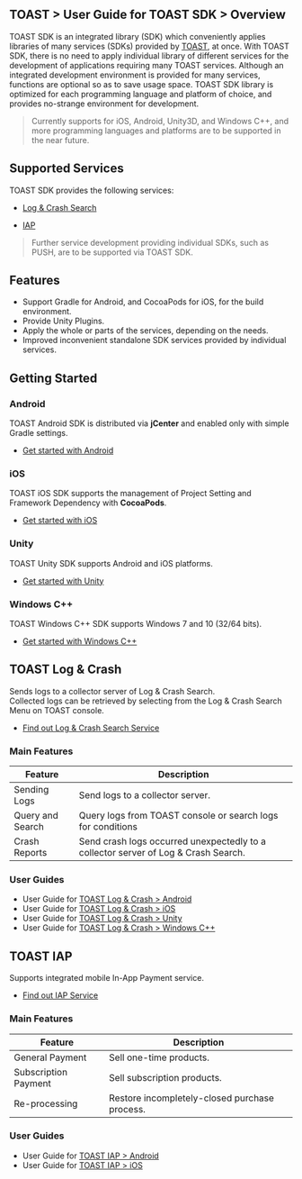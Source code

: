 ## TOAST > User Guide for TOAST SDK > Overview

TOAST SDK is an integrated library (SDK) which conveniently applies libraries of many services (SDKs) provided by [TOAST](https://toast.com/), at once. With TOAST SDK, there is no need to apply individual library of different services for the development of applications requiring many TOAST services. 
Although an integrated development environment is provided for many services, functions are optional so as to save usage space. TOAST SDK library is optimized for each programming language and platform of choice, and provides no-strange environment for development. 

> Currently supports for iOS, Android, Unity3D, and Windows C++, and more programming languages and platforms are to be supported in the near future.

## Supported Services

TOAST SDK provides the following services: 

- [Log & Crash Search](https://toast.com/service/analytics/log_crash_search)

* [IAP](https://www.toast.com/service/mobile-service/iap)

> Further service development providing individual SDKs, such as PUSH, are to be supported via TOAST SDK.  

## Features

- Support Gradle for Android, and CocoaPods for iOS, for the build environment.  
- Provide Unity Plugins. 
- Apply the whole or parts of the services, depending on the needs.  
- Improved inconvenient standalone SDK services provided  by individual services. 

## Getting Started 

### Android

TOAST Android SDK is distributed via **jCenter** and enabled only with simple Gradle settings.  

- [Get started with Android](https://docs.toast.com/en/TOAST/en/toast-sdk/getting-started-android)

### iOS

TOAST iOS SDK supports the management of Project Setting and Framework Dependency with **CocoaPods**. 

- [Get started with iOS](https://docs.toast.com/en/TOAST/en/toast-sdk/getting-started-ios)

### Unity

TOAST Unity SDK supports Android and iOS platforms. 

- [Get started with Unity](https://docs.toast.com/en/TOAST/en/toast-sdk/getting-started-unity)

### Windows C++

TOAST Windows C++ SDK supports Windows 7 and 10 (32/64 bits). 

- [Get started with Windows C++](https://docs.toast.com/en/TOAST/en/toast-sdk/getting-started-windows)

## TOAST Log & Crash

Sends logs to a collector server of Log & Crash Search.  
Collected logs can be retrieved by selecting from the Log & Crash Search Menu on TOAST console. 

- [Find out Log & Crash Search Service](https://toast.com/service/analytics/log_crash_search)

### Main Features

| Feature          | Description                                                  |
| ---------------- | ------------------------------------------------------------ |
| Sending Logs     | Send logs to a collector server.                             |
| Query and Search | Query logs from TOAST console or search logs for conditions  |
| Crash Reports    | Send crash logs occurred unexpectedly to a collector server of Log & Crash Search. |

### User Guides

- User Guide for [TOAST Log & Crash > Android](https://docs.toast.com/en/TOAST/en/toast-sdk/log-collector-android) 
- User Guide for [TOAST Log & Crash > iOS](https://docs.toast.com/en/TOAST/en/toast-sdk/log-collector-ios) 
- User Guide for [TOAST Log & Crash > Unity](https://docs.toast.com/en/TOAST/en/toast-sdk/log-collector-unity) 
- User Guide for [TOAST Log & Crash > Windows C++](https://docs.toast.com/en/TOAST/en/toast-sdk/log-collector-windows) 

## TOAST IAP

Supports integrated mobile In-App Payment service. 

* [Find out IAP Service](https://www.toast.com/service/mobile-service/iap)

### Main Features

| Feature | Description |
| -- | -- |
| General Payment | Sell one-time products. |
| Subscription Payment | Sell subscription products. |
| Re-processing | Restore incompletely-closed purchase process. |

### User Guides

* User Guide for [TOAST IAP > Android](./iap-android) 
* User Guide for [TOAST IAP > iOS](./iap-ios) 
